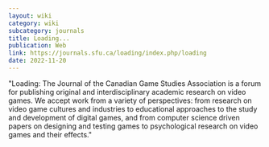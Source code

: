 ```yaml
---
layout: wiki
category: wiki
subcategory: journals
title: Loading...
publication: Web
link: https://journals.sfu.ca/loading/index.php/loading
date: 2022-11-20
---
```


"Loading: The Journal of the Canadian Game Studies Association is a forum for publishing original and interdisciplinary academic research on video games. We accept work from a variety of perspectives: from research on video game cultures and industries to educational approaches to the study and development of digital games, and from computer science driven papers on designing and testing games to psychological research on video games and their effects."
